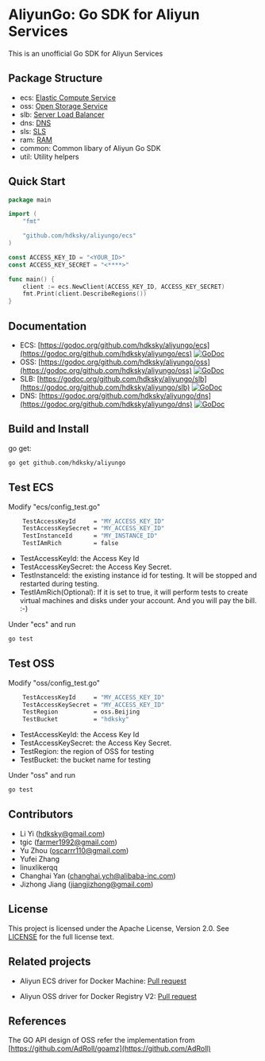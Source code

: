 # AliyunGo: Go SDK for Aliyun Services

This is an unofficial Go SDK for Aliyun Services


## Package Structure

*  ecs: [Elastic Compute Service](https://help.aliyun.com/document_detail/ecs/open-api/summary.html)
*  oss: [Open Storage Service](https://help.aliyun.com/document_detail/oss/api-reference/abstract.html)
*  slb: [Server Load Balancer](https://help.aliyun.com/document_detail/slb/api-reference/brief-introduction.html)
*  dns: [DNS](https://help.aliyun.com/document_detail/dns/api-reference/summary.html)
*  sls: [SLS](https://help.aliyun.com/document_detail/sls/api/overview.html)
*  ram: [RAM](https://help.aliyun.com/document_detail/ram/ram-api-reference/intro/intro.html)
*  common: Common libary of Aliyun Go SDK
*  util: Utility helpers



## Quick Start

```go
package main

import (
	"fmt"

	"github.com/hdksky/aliyungo/ecs"
)

const ACCESS_KEY_ID = "<YOUR_ID>"
const ACCESS_KEY_SECRET = "<****>"

func main() {
	client := ecs.NewClient(ACCESS_KEY_ID, ACCESS_KEY_SECRET)
	fmt.Print(client.DescribeRegions())
}

```

## Documentation

  *  ECS: [https://godoc.org/github.com/hdksky/aliyungo/ecs](https://godoc.org/github.com/hdksky/aliyungo/ecs) [![GoDoc](https://godoc.org/github.com/hdksky/aliyungo/ecs?status.svg)](https://godoc.org/github.com/hdksky/aliyungo/ecs)
  *  OSS: [https://godoc.org/github.com/hdksky/aliyungo/oss](https://godoc.org/github.com/hdksky/aliyungo/oss) [![GoDoc](https://godoc.org/github.com/hdksky/aliyungo/oss?status.svg)](https://godoc.org/github.com/hdksky/aliyungo/oss)
  *  SLB: [https://godoc.org/github.com/hdksky/aliyungo/slb](https://godoc.org/github.com/hdksky/aliyungo/slb) [![GoDoc](https://godoc.org/github.com/hdksky/aliyungo/slb?status.svg)](https://godoc.org/github.com/hdksky/aliyungo/slb)
  *  DNS: [https://godoc.org/github.com/hdksky/aliyungo/dns](https://godoc.org/github.com/hdksky/aliyungo/dns) [![GoDoc](https://godoc.org/github.com/hdksky/aliyungo/dns?status.svg)](https://godoc.org/github.com/hdksky/aliyungo/dns)


## Build and Install

go get:

```sh
go get github.com/hdksky/aliyungo
```


## Test ECS

Modify "ecs/config_test.go" 

```sh
	TestAccessKeyId     = "MY_ACCESS_KEY_ID"
	TestAccessKeySecret = "MY_ACCESS_KEY_ID"
	TestInstanceId      = "MY_INSTANCE_ID"
	TestIAmRich         = false
```

*  TestAccessKeyId: the Access Key Id
*  TestAccessKeySecret: the Access Key Secret.
*  TestInstanceId: the existing instance id for testing. It will be stopped and restarted during testing.
*  TestIAmRich(Optional): If it is set to true, it will perform tests to create virtual machines and disks under your account. And you will pay the bill. :-)

Under "ecs" and run

```sh
go test
```

## Test OSS

Modify "oss/config_test.go" 

```sh
	TestAccessKeyId     = "MY_ACCESS_KEY_ID"
	TestAccessKeySecret = "MY_ACCESS_KEY_ID"
	TestRegion          = oss.Beijing
	TestBucket          = "hdksky"
```

*  TestAccessKeyId: the Access Key Id
*  TestAccessKeySecret: the Access Key Secret.
*  TestRegion: the region of OSS for testing
*  TestBucket: the bucket name for testing


Under "oss" and run

```sh
go test
```

## Contributors

  * Li Yi (hdksky@gmail.com)
  * tgic (farmer1992@gmail.com)
  * Yu Zhou (oscarrr110@gmail.com)
  * Yufei Zhang
  * linuxlikerqq
  * Changhai Yan (changhai.ych@alibaba-inc.com)
  * Jizhong Jiang (jiangjizhong@gmail.com)

## License
This project is licensed under the Apache License, Version 2.0. See [LICENSE](https://github.com/hdksky/aliyungo/blob/master/LICENSE.txt) for the full license text.


## Related projects

  * Aliyun ECS driver for Docker Machine: [Pull request](https://github.com/docker/machine/pull/1182)

  * Aliyun OSS driver for Docker Registry V2: [Pull request](https://github.com/docker/distribution/pull/514)


## References

The GO API design of OSS refer the implementation from [https://github.com/AdRoll/goamz](https://github.com/AdRoll)
